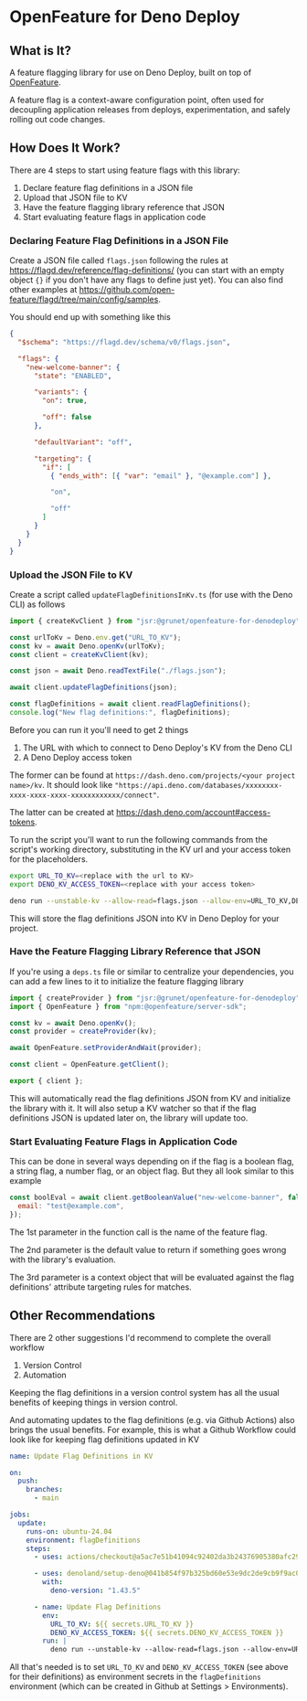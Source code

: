 # OpenFeature for Deno Deploy

## What is It?

A feature flagging library for use on Deno Deploy, built on top of
[OpenFeature](https://openfeature.dev/).

A feature flag is a context-aware configuration point, often used for decoupling
application releases from deploys, experimentation, and safely rolling out code
changes.

## How Does It Work?

There are 4 steps to start using feature flags with this library:

1. Declare feature flag definitions in a JSON file
2. Upload that JSON file to KV
3. Have the feature flagging library reference that JSON
4. Start evaluating feature flags in application code

### Declaring Feature Flag Definitions in a JSON File

Create a JSON file called `flags.json` following the rules at
https://flagd.dev/reference/flag-definitions/ (you can start with an empty
object `{}` if you don't have any flags to define just yet). You can also find
other examples at
https://github.com/open-feature/flagd/tree/main/config/samples.

You should end up with something like this

```json
{
  "$schema": "https://flagd.dev/schema/v0/flags.json",

  "flags": {
    "new-welcome-banner": {
      "state": "ENABLED",

      "variants": {
        "on": true,

        "off": false
      },

      "defaultVariant": "off",

      "targeting": {
        "if": [
          { "ends_with": [{ "var": "email" }, "@example.com"] },

          "on",

          "off"
        ]
      }
    }
  }
}
```

### Upload the JSON File to KV

Create a script called `updateFlagDefinitionsInKv.ts` (for use with the Deno
CLI) as follows

```ts
import { createKvClient } from "jsr:@grunet/openfeature-for-denodeploy";

const urlToKv = Deno.env.get("URL_TO_KV");
const kv = await Deno.openKv(urlToKv);
const client = createKvClient(kv);

const json = await Deno.readTextFile("./flags.json");

await client.updateFlagDefinitions(json);

const flagDefinitions = await client.readFlagDefinitions();
console.log("New flag definitions:", flagDefinitions);
```

Before you can run it you'll need to get 2 things

1. The URL with which to connect to Deno Deploy's KV from the Deno CLI
2. A Deno Deploy access token

The former can be found at
`https://dash.deno.com/projects/<your project name>/kv`. It should look like
`"https://api.deno.com/databases/xxxxxxxx-xxxx-xxxx-xxxx-xxxxxxxxxxxx/connect"`.

The latter can be created at https://dash.deno.com/account#access-tokens.

To run the script you'll want to run the following commands from the script's
working directory, substituting in the KV url and your access token for the
placeholders.

```bash
export URL_TO_KV=<replace with the url to KV>
export DENO_KV_ACCESS_TOKEN=<replace with your access token> 

deno run --unstable-kv --allow-read=flags.json --allow-env=URL_TO_KV,DENO_KV_ACCESS_TOKEN --allow-net updateFlagDefinitionsInKv.ts
```

This will store the flag definitions JSON into KV in Deno Deploy for your
project.

### Have the Feature Flagging Library Reference that JSON

If you're using a `deps.ts` file or similar to centralize your dependencies, you
can add a few lines to it to initialize the feature flagging library

```ts
import { createProvider } from "jsr:@grunet/openfeature-for-denodeploy";
import { OpenFeature } from "npm:@openfeature/server-sdk";

const kv = await Deno.openKv();
const provider = createProvider(kv);

await OpenFeature.setProviderAndWait(provider);

const client = OpenFeature.getClient();

export { client };
```

This will automatically read the flag definitions JSON from KV and initialize
the library with it. It will also setup a KV watcher so that if the flag
definitions JSON is updated later on, the library will update too.

### Start Evaluating Feature Flags in Application Code

This can be done in several ways depending on if the flag is a boolean flag, a
string flag, a number flag, or an object flag. But they all look similar to this
example

```js
const boolEval = await client.getBooleanValue("new-welcome-banner", false, {
  email: "test@example.com",
});
```

The 1st parameter in the function call is the name of the feature flag.

The 2nd parameter is the default value to return if something goes wrong with
the library's evaluation.

The 3rd parameter is a context object that will be evaluated against the flag
definitions' attribute targeting rules for matches.

## Other Recommendations

There are 2 other suggestions I'd recommend to complete the overall workflow

1. Version Control
2. Automation

Keeping the flag definitions in a version control system has all the usual
benefits of keeping things in version control.

And automating updates to the flag definitions (e.g. via Github Actions) also
brings the usual benefits. For example, this is what a Github Workflow could
look like for keeping flag definitions updated in KV

```yaml
name: Update Flag Definitions in KV

on:
  push:
    branches:
      - main

jobs:
  update:
    runs-on: ubuntu-24.04
    environment: flagDefinitions
    steps:
      - uses: actions/checkout@a5ac7e51b41094c92402da3b24376905380afc29 # v4.1.6

      - uses: denoland/setup-deno@041b854f97b325bd60e53e9dc2de9cb9f9ac0cba # v1.1.4
        with:
          deno-version: "1.43.5"

      - name: Update Flag Definitions
        env:
          URL_TO_KV: ${{ secrets.URL_TO_KV }}
          DENO_KV_ACCESS_TOKEN: ${{ secrets.DENO_KV_ACCESS_TOKEN }}
        run: |
          deno run --unstable-kv --allow-read=flags.json --allow-env=URL_TO_KV,DENO_KV_ACCESS_TOKEN --allow-net updateFlagDefinitionsInKv.ts
```

All that's needed is to set `URL_TO_KV` and `DENO_KV_ACCESS_TOKEN` (see above
for their definitions) as environment secrets in the `flagDefinitions`
environment (which can be created in Github at Settings > Environments).
